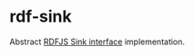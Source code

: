 # rdf-sink

Abstract [RDFJS Sink interface](https://github.com/rdfjs/representation-task-force/) implementation.
